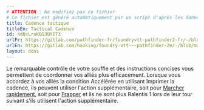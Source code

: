 ```yaml
---
# ATTENTION : Ne modifiez pas ce fichier
# Ce fichier est généré automatiquement par un script d'après les données du module Foundry VTT officiel et de sa traduction
title: Cadence tactique
titleEn: Tactical Cadence
id: 4dQcLroKQ13QYIT3
urlFr: https://gitlab.com/pathfinder-fr/foundryvtt-pathfinder2-fr/-/blob/master/data/feats/4dQcLroKQ13QYIT3.htm
urlEn: https://gitlab.com/hooking/foundry-vtt---pathfinder-2e/-/blob/master/packs/data/feats.db/tactical-cadence.json
layout: dons
---
```

Le remarquable contrôle de votre souffle et des instructions concises vous permettent de coordonner vos alliés plus efficacement. Lorsque vous accordez à vos alliés la condition Accélérée en utilisant Imprimer la cadence, ils peuvent utiliser l'action supplémentaire, soit pour [Marcher rapidement](../actions/marcher-rapidement.html), soit pour [Frapper](../actions/frapper.html) et ils ne sont plus Ralentis 1 lors de leur tour suivant s'ils utilisent l'action supplémentaire.
